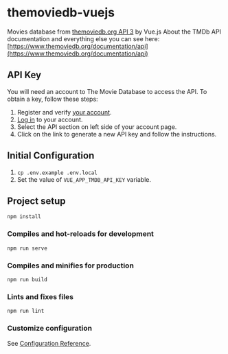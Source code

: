 # themoviedb-vuejs

Movies database from [themoviedb.org API 3](https://developers.themoviedb.org/3) by Vue.js
About the TMDb API documentation and everything else you can see here: [https://www.themoviedb.org/documentation/api](https://www.themoviedb.org/documentation/api)

## API Key

You will need an account to The Movie Database to access the API. To obtain a key, follow these steps:

1. Register and verify [your account](https://www.themoviedb.org/account/signup).
2. [Log in](https://www.themoviedb.org/login) to your account.
3. Select the API section on left side of your account page.
4. Click on the link to generate a new API key and follow the instructions.

## Initial Configuration

1. `cp .env.example .env.local`
2. Set the value of `VUE_APP_TMDB_API_KEY` variable.

## Project setup

```
npm install
```

### Compiles and hot-reloads for development

```
npm run serve
```

### Compiles and minifies for production

```
npm run build
```

### Lints and fixes files

```
npm run lint
```

### Customize configuration

See [Configuration Reference](https://cli.vuejs.org/config/).
